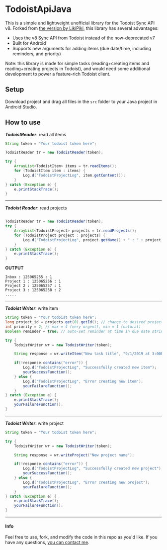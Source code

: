 # TodoistApiJava
This is a simple and lightweight unofficial library for the Todoist Sync API v8. Forked from [the version by LikiPiki](https://github.com/LikiPiki/TodoistApiJava), this library has several advantages:

- Uses the v8 Sync API from Todoist instead of the now-deprecated v7 
- Built for Android
- Supports new arguments for adding items (due date/time, including reminders, and priority)

Note: this library is made for simple tasks (reading+creating items and reading+creating projects in Todoist), and would need some additional development to power a feature-rich Todoist client.

## Setup

Download project and drag all files in the `src` folder to your Java project in Android Studio.

## How to use

***TodoistReader***: read all items
```java
String token = "Your todoist token here";

TodoistReader tr = new TodoistReader(token);

try {
    ArrayList<TodoistItem> items = tr.readItems();
    for (TodoistItem item : items) {
        Log.d("TodoistProjectLog", item.getContent());
    }
} catch (Exception e) {
    e.printStackTrace();
}
```
<hr>

***Todoist Reader***: read projects
```java

TodoistReader tr = new TodoistReader(token);
try {
    ArrayList<TodoistProject> projects = tr.readProjects();
    for (TodoistProject project : projects) {
        Log.d("TodoistProjectLog", project.getName() + " : " + project.getId() + " : " + project.getIndent());
    }
} catch (Exception e) {
    e.printStackTrace();
}
```

**OUTPUT**
```
Inbox : 125065255 : 1
Project 1 : 125065256 : 1
Project 2 : 125065257 : 1
Project 3 : 125065258 : 2
.....
```
<hr>

***Todoist Writer***: write item
```java
String token = "Your todoist token here";
long project_id = projects.get(0).getId(); // change to desired project; this will use Inbox's ID (125065255)
int priority = 2; // max = 4 (very urgent), min = 1 (natural)
Boolean reminder = true; // auto-set reminder at time in due date string

try {
    TodoistWriter wr = new TodoistWriter(token);

    String response = wr.writeItem("New task title", "9/1/2019 at 3:00PM", priority, reminder, project_id);

    if(!response.contains("error")) {
        Log.d("TodoistProjectLog", "Successfully created new item");
        yourSuccessFunction();
    } else {
        Log.d("TodoistProjectLog", "Error creating new item");
        yourFailureFunction();
    }
} catch (Exception e) {
    e.printStackTrace();
    yourFailureFunction();
}
```
<hr>

***Todoist Writer***: write project
```java
String token = "Your todoist token here";

try {
    TodoistWriter wr = new TodoistWriter(token);

    String response = wr.writeProject("New project name");

    if(!response.contains("error")) {
        Log.d("TodoistProjectLog", "Successfully created new project");
        yourSuccessFunction();
    } else {
        Log.d("TodoistProjectLog", "Error creating new project");
        yourFailureFunction();
    }
} catch (Exception e) {
    e.printStackTrace();
    yourFailureFunction();
}
```
<hr>



#### Info

Feel free to use, fork, and modify the code in this repo as you'd like. If you have any questions, [you can contact me](https://henrystern.nyc/contact).
